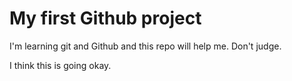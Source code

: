 # My first Github project

I'm learning git and Github and this repo will help me. Don't judge.

I think this is going okay.